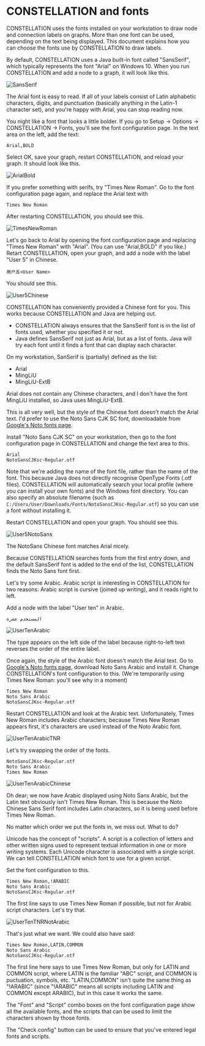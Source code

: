 # CONSTELLATION and fonts

CONSTELLATION uses the fonts installed on your workstation to draw node and connection labels on graphs. More than one font can be used, depending on the text being displayed. This document explains how you can choose the fonts use by CONSTELLATION to draw labels.

By default, CONSTELLATION uses a Java built-in font called "SansSerif", which typically represents the font "Arial" on Windows 10. When you run CONSTELLATION and add a node to a graph, it will look like this.

![SansSerif](user1-sansserif.png)

The Arial font is easy to read. If all of your labels consist of Latin alphabetic characters, digits, and punctuation (basically anything in the Latin-1 character set), and you're happy with Arial, you can stop reading now.

You night like a font that looks a little bolder. If you go to Setup &rarr; Options &rarr; CONSTELLATION &rarr; Fonts, you'll see the font configuration page. In the text area on the left, add the text:

```
Arial,BOLD
```

Select OK, save your graph, restart CONSTELLATION, and reload your graph. It should look like this.

![ArialBold](user1-arial-bold.png)

If you prefer something with serifs, try "Times New Roman". Go to the font configuration page again, and replace the Arial text with

```
Times New Roman
```

After restarting CONSTELLATION, you should see this.

![TimesNewRoman](user1-timesnewroman.png)

Let's go back to Arial by opening the font configuration page and replacing "Times New Roman" with "Arial". (You can use "Arial,BOLD" if you like.) Retart CONSTELLATION, open your graph, and add a node with the label "User 5" in Chinese.

```
用户五<User Name>
```
You should see this.

![User5Chinese](user5-chinese.png)

CONSTELLATION has conveniently provided a Chinese font for you. This works because CONSTELLATION and Java are helping out.

* CONSTELLATION always ensures that the SansSerif font is in the list of fonts used, whether you specified it or not.
* Java defines SansSerif not just as Arial, but as a list of fonts. Java will try each font until it finds a font that can display each character.

On my workstation, SanSerif is (partially) defined as the list:

* Arial
* MingLiU
* MingLiU-ExtB

Arial does not contain any Chinese characters, and I don't have the font MingLiU installed, so Java uses MingLiU-ExtB.

This is all very well, but the style of the Chinese font doesn't match the Arial text. I'd prefer to use the Noto Sans CJK SC font, downloadable from [Google's Noto fonts page](https://www.google.com/get/noto/).

Install "Noto Sans CJK SC" on your workstation, then go to the font configuration page in CONSTELLATION and change the text area to this.

```
Arial
NotoSansCJKsc-Regular.otf
```

Note that we're adding the name of the font file, rather than the name of the font. This because Java does not directly recognise OpenType Fonts (.otf files). CONSTELLATION will automatically search your local profile (where you can install your own fonts) and the Windows font directory. You can also specify an absolute filename (such as `C:/Users/User/Downloads/Fonts/NotoSansCJKsc-Regular.otf`) so you can use a font without installing it.

Restart CONSTELLATION and open your graph. You should see this.

![User5NotoSans](user5-chinese-notosans.png)

The NotoSans Chinese font matches Arial nicely.

Because CONSTELLATION searches fonts from the first entry down, and the default SansSerif font is added to the end of the list, CONSTELLATION finds the Noto Sans font first.

Let's try some Arabic. Arabic script is interesting in CONSTELLATION for two reasons: Arabic script is cursive (joined up writing), and it reads right to left.

Add a node with the label "User ten" in Arabic.

```
المستخدم عشرة
```

![UserTenArabic](userten-arabic.png)

The type appears on the left side of the label because right-to-left text reverses the order of the entire label.

Once again, the style of the Arabic font doesn't match the Arial text. Go to [Google's Noto fonts page](https://www.google.com/get/noto/), download Noto Sans Arabic and install it. Change CONSTELLATION's font configuration to this. (We're temporarily using Times New Roman: you'll see why in a moment)

```
Times New Roman
Noto Sans Arabic
NotoSansCJKsc-Regular.otf
```

Restart CONSTELLATION and look at the Arabic text. Unfortunately, Times New Roman includes Arabic characters; because Times New Roman appears first, it's characters are used instead of the Noto Arabic font.

![UserTenArabicTNR](userten-arabic-tnr.png)

Let's try swapping the order of the fonts.

```
NotoSansCJKsc-Regular.otf
Noto Sans Arabic
Times New Roman
```

![UserTenArabicChinese](userten-arabic-chinese.png)

Oh dear; we now have Arabic displayed using Noto Sans Arabic, but the Latin text obviously isn't Times New Roman. This is because the Noto Chinese Sans Serif font includes Latin characters, so it is being used before Times New Roman.

No matter which order we put the fonts in, we miss out. What to do?

Unicode has the concept of "scripts". A script is a collection of letters and other written signs used to represent textual information in one or more writing systems. Each Unicode character is associated with a single script. We can tell CONSTELLATION which font to use for a given script.

Set the font configuration to this.

```
Times New Roman,!ARABIC
Noto Sans Arabic
NotoSansCJKsc-Regular.otf
```

The first line says to use Times New Roman if possible, but not for Arabic script characters. Let's try that.

![UserTenTNRNotArabic](userten-tnr-notarabic.png)

That's just what we want. We could also have said:

```
Times New Roman,LATIN,COMMON
Noto Sans Arabic
NotoSansCJKsc-Regular.otf
```

The first line here says to use Times New Roman, but only for LATIN and COMMON script, where LATIN is the familiar "ABC" script, and COMMON is puctuation, symbols, etc. "LATIN,COMMON" isn't quite the same thing as "!ARABIC" (since "!ARABIC" means all scripts including LATIN and COMMON except ARABIC), but in this case it works the same.

The "Font" and "Script" combo boxes on the font configuration page show all the available fonts, and the scripts that can be used to limit the characters shown by those fonts.

The "Check config" button can be used to ensure that you've entered legal fonts and scripts.
